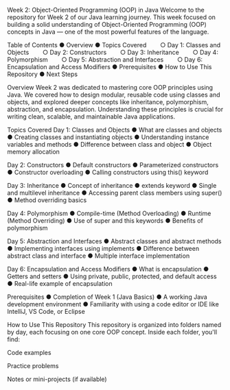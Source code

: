 Week 2: Object-Oriented Programming (OOP) in Java
Welcome to the repository for Week 2 of our Java learning journey. This week focused on building a solid understanding of Object-Oriented Programming (OOP) concepts in Java — one of the most powerful features of the language.

Table of Contents
● Overview ● Topics Covered   ○ Day 1: Classes and Objects   ○ Day 2: Constructors   ○ Day 3: Inheritance   ○ Day 4: Polymorphism   ○ Day 5: Abstraction and Interfaces   ○ Day 6: Encapsulation and Access Modifiers ● Prerequisites ● How to Use This Repository ● Next Steps

Overview
Week 2 was dedicated to mastering core OOP principles using Java. We covered how to design modular, reusable code using classes and objects, and explored deeper concepts like inheritance, polymorphism, abstraction, and encapsulation. Understanding these principles is crucial for writing clean, scalable, and maintainable Java applications.

Topics Covered Day 1: Classes and Objects ● What are classes and objects ● Creating classes and instantiating objects ● Understanding instance variables and methods ● Difference between class and object ● Object memory allocation

Day 2: Constructors ● Default constructors ● Parameterized constructors ● Constructor overloading ● Calling constructors using this() keyword

Day 3: Inheritance ● Concept of inheritance ● extends keyword ● Single and multilevel inheritance ● Accessing parent class members using super() ● Method overriding basics

Day 4: Polymorphism ● Compile-time (Method Overloading) ● Runtime (Method Overriding) ● Use of super and this keywords ● Benefits of polymorphism

Day 5: Abstraction and Interfaces ● Abstract classes and abstract methods ● Implementing interfaces using implements ● Difference between abstract class and interface ● Multiple interface implementation

Day 6: Encapsulation and Access Modifiers ● What is encapsulation ● Getters and setters ● Using private, public, protected, and default access ● Real-life example of encapsulation

Prerequisites
● Completion of Week 1 (Java Basics) ● A working Java development environment ● Familiarity with using a code editor or IDE like IntelliJ, VS Code, or Eclipse

How to Use This Repository
This repository is organized into folders named by day, each focusing on one core OOP concept. Inside each folder, you'll find:

Code examples

Practice problems

Notes or mini-projects (if available)
